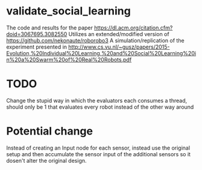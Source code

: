 # validate_social_learning
The code and results for the paper https://dl.acm.org/citation.cfm?doid=3067695.3082550
Utilizes an extended/modified version of https://github.com/nekonaute/roborobo3
A simulation/replication of the experiment presented in http://www.cs.vu.nl/~gusz/papers/2015-Evolution,%20Individual%20Learning,%20and%20Social%20Learning%20in%20a%20Swarm%20of%20Real%20Robots.pdf

# TODO
Change the stupid way in which the evaluators each consumes a thread, 
should only be 1 that evaluates every robot instead of the other way around

# Potential change
Instead of creating an Input node for each sensor, instead use the original setup and then accumulate the sensor input of the additional sensors so it dosen't alter the original design.
